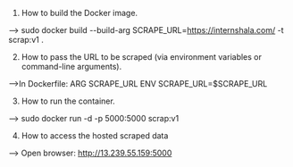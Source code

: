 1. How to build the Docker image.

--> sudo docker build --build-arg SCRAPE_URL=https://internshala.com/ -t scrap:v1 .

2. How to pass the URL to be scraped (via environment variables or
command-line arguments).

-->In Dockerfile:
    ARG SCRAPE_URL
    ENV SCRAPE_URL=$SCRAPE_URL

3. How to run the container.

--> sudo docker run -d -p 5000:5000 scrap:v1

4. How to access the hosted scraped data

--> Open browser: http://13.239.55.159:5000 
                  
